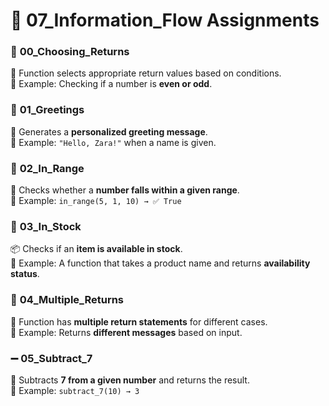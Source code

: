 # 📌 **07_Information_Flow Assignments**  

### 📍 **00_Choosing_Returns**  
🔹 Function selects appropriate return values based on conditions.  
🔹 Example: Checking if a number is **even or odd**.  

### 🎉 **01_Greetings**  
👋 Generates a **personalized greeting message**.  
🔹 Example: `"Hello, Zara!"` when a name is given.  

### 🔢 **02_In_Range**  
📏 Checks whether a **number falls within a given range**.  
🔹 Example: `in_range(5, 1, 10) → ✅ True`  

### 🏪 **03_In_Stock**  
📦 Checks if an **item is available in stock**.  
🔹 Example: A function that takes a product name and returns **availability status**.  

### 🔄 **04_Multiple_Returns**  
📌 Function has **multiple return statements** for different cases.  
🔹 Example: Returns **different messages** based on input.  

### ➖ **05_Subtract_7**  
🔢 Subtracts **7 from a given number** and returns the result.  
🔹 Example: `subtract_7(10) → 3`  

